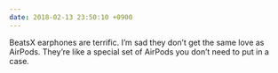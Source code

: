 ```yaml
---
date: 2018-02-13 23:50:10 +0900
---
```

BeatsX earphones are terrific. I’m sad they don’t get the same love as AirPods. They’re like a special set of AirPods you don’t need to put in a case.

